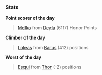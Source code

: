 

### Stats

**Point scorer of the day**
>[Melko](/#/character/Deyla/957079) from [Deyla](/#/ranking/Deyla)  (6117) Honor Points


**Climber of the day**
>[Loleas](/#/character/Barus/748620) from [Barus](/#/ranking/Barus)  (412) positions


**Worst of the day**
>[Esqui](/#/character/Thor/886672) from [Thor](/#/ranking/Thor)  (-2) positions


